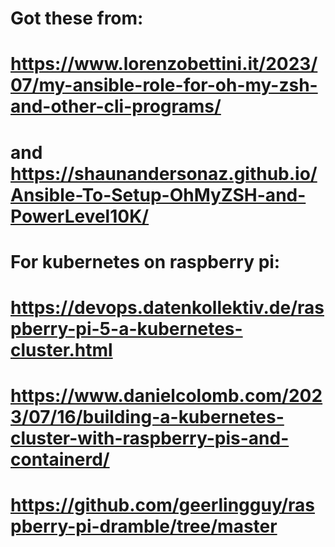 # Got these from:
# https://www.lorenzobettini.it/2023/07/my-ansible-role-for-oh-my-zsh-and-other-cli-programs/
# and https://shaunandersonaz.github.io/Ansible-To-Setup-OhMyZSH-and-PowerLevel10K/

# For kubernetes on raspberry pi:
# https://devops.datenkollektiv.de/raspberry-pi-5-a-kubernetes-cluster.html
# https://www.danielcolomb.com/2023/07/16/building-a-kubernetes-cluster-with-raspberry-pis-and-containerd/
# https://github.com/geerlingguy/raspberry-pi-dramble/tree/master